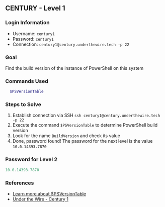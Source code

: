 ## CENTURY - Level 1


### Login Information
- Username: `century1`
- Password: `century1`
- Connection: `century1@century.underthewire.tech -p 22`


### Goal
Find the build version of the instance of PowerShell on this system


### Commands Used
```powershell
  $PSVersionTable
```


### Steps to Solve
1. Establish connection via SSH `ssh century1@century.underthewire.tech -p 22`
2. Execute the command `$PSVersionTable` to determine PowerShell build version
3. Look for the name `BuildVersion` and check its value
4. Done, password found! The password for the next level is the value `10.0.14393.7870`


### Password for Level 2
```powershell
10.0.14393.7870
```


### References
- [Learn more about $PSVersionTable](https://learn.microsoft.com/en-us/powershell/module/microsoft.powershell.core/about/about_powershell_editions?view=powershell-7.5)
- [Under the Wire - Century 1](https://underthewire.tech/century-1)